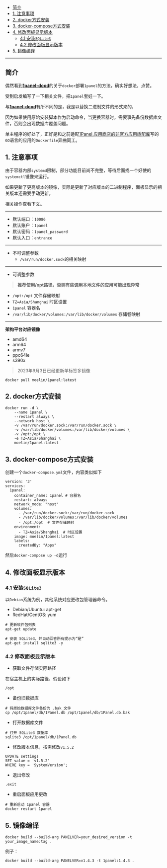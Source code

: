 - [简介](#简介)
- [1. 注意事项](#1-注意事项)
- [2. docker方式安装](#2-docker方式安装)
- [3. docker-compose方式安装](#3-docker-compose方式安装)
- [4. 修改面板显示版本](#4-修改面板显示版本)
  - [4.1 安装`SQLite3`](#41-安装sqlite3)
  - [4.2 修改面板显示版本](#42-修改面板显示版本)
- [5. 镜像编译](#5-镜像编译)

***

## 简介

偶然看到[**1panel-dood**](https://github.com/tangger2000/1panel-dood)的关于`docker`部署`1panel`的方法，确实好想法，点赞。

受到启发编写了一下相关文件，把`1panel`套娃一下。

与[**1panel-dood**](https://github.com/tangger2000/1panel-dood)有所不同的是，我是以替换二进制文件的形式来的，

因为如果使用原始安装脚本作为启动命令，当更换容器时，需要事先备份数据库文件，否则会出现数据库覆盖问题。

单主程序的好处了，正好是和之前适配[1Panel 应用商店的非官方应用适配库](https://github.com/okxlin/appstore)写的`GO`语言的应用的`Dockerfile`异曲同工。

## 1. 注意事项

由于容器内部`systemd`限制，部分功能目前尚不完整，等待后面找一个好使的`systemctl`镜像来运行。

如果更新了更高版本的镜像，实际是更新了对应版本的二进制程序，面板显示的相关版本还需要手动更新。

相关操作查看下文。
***
- 默认端口：`10086`
- 默认账户：`1panel`
- 默认密码：`1panel_password`
- 默认入口：`entrance`
***
- 不可调整参数
  - `/var/run/docker.sock`的相关映射
 ***
- 可调整参数
> **推荐使用/opt路径，否则有些调用本地文件的应用可能出现异常**
  - `/opt:/opt`                        文件存储映射
  - `TZ=Asia/Shanghai`                        时区设置
  - `1panel`                          容器名
  - `/var/lib/docker/volumes:/var/lib/docker/volumes` 存储卷映射
***
**架构平台对应镜像**
- amd64
- arm64
- armv7
- ppc64le
- s390x
> 2023年9月3日已经更新单标签多镜像
```
docker pull moelin/1panel:latest
```

## 2. docker方式安装
```
docker run -d \
    --name 1panel \
    --restart always \
    --network host \
    -v /var/run/docker.sock:/var/run/docker.sock \
    -v /var/lib/docker/volumes:/var/lib/docker/volumes \
    -v /opt:/opt \
    -e TZ=Asia/Shanghai \
    moelin/1panel:latest
```

## 3. docker-compose方式安装

创建一个`docker-compose.yml`文件，内容类似如下
```
version: '3'
services:
  1panel:
    container_name: 1panel # 容器名
    restart: always
    network_mode: "host"
    volumes:
      - /var/run/docker.sock:/var/run/docker.sock
      - /var/lib/docker/volumes:/var/lib/docker/volumes
      - /opt:/opt  # 文件存储映射
    environment:
      - TZ=Asia/Shanghai  # 时区设置
    image: moelin/1panel:latest
    labels:  
      createdBy: "Apps"
```

然后`docker-compose up -d`运行

## 4. 修改面板显示版本
### 4.1 安装`SQLite3`

以`Debian`系统为例，其他系统对应更改包管理器命令。
- Debian/Ubuntu: apt-get
- RedHat/CentOS: yum

```
# 更新软件包列表
apt-get update

# 安装 SQLite3，并自动回答所有提示为“是”
apt-get install sqlite3 -y
```
### 4.2 修改面板显示版本
- 获取文件存储实际路径

在宿主机上的实际路径，假设如下
```
/opt
```

- 备份旧数据库
```
# 将原始数据库文件备份为 .bak 文件
cp /opt/1panel/db/1Panel.db /opt/1panel/db/1Panel.db.bak
```

- 打开数据库文件
```
# 打开 SQLite3 数据库
sqlite3 /opt/1panel/db/1Panel.db
```

- 修改版本信息，按需修改`v1.5.2`
```
UPDATE settings
SET value = 'v1.5.2'
WHERE key = 'SystemVersion';
```

- 退出修改
```
.exit
```
- 重启面板应用更改
```
# 重新启动 1panel 容器
docker restart 1panel
```

## 5. 镜像编译

```
docker build --build-arg PANELVER=your_desired_version -t your_image_name:tag .

```
例子：
```
docker build --build-arg PANELVER=v1.4.3 -t 1panel:1.4.3 .

```
